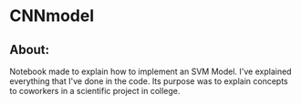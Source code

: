 # CNNmodel
## About:
Notebook made to explain how to implement an SVM Model. I've explained everything that I've done in the code. Its purpose was to explain concepts to coworkers in a scientific project in college.
